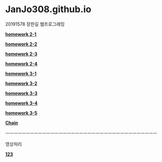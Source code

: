 # JanJo308.github.io

20191578 장한길 웹프로그래밍

[**homework 2-1**](https://JanJo308.github.io/homework2-1.html)

[**homework 2-2**](https://JanJo308.github.io/homework2-2.html)

[**homework 2-3**](https://JanJo308.github.io/homework2-3.html) 

[**homework 2-4**](https://JanJo308.github.io/homework2-4.html) 

[**homework 3-1**](https://JanJo308.github.io/homework3-1.jpg) 

[**homework 3-2**](https://JanJo308.github.io/homework3-2.jpg) 

[**homework 3-3**](https://JanJo308.github.io/homework3-3.jpg) 

[**homework 3-4**](https://JanJo308.github.io/homework3-4.jpg) 

[**homework 3-5**](https://JanJo308.github.io/homework3-5.jpg) 

[**Chain**](https://JanJo308.github.io/Chain.html) 

ㅡㅡㅡㅡㅡㅡㅡㅡㅡㅡㅡㅡㅡㅡㅡㅡㅡㅡㅡㅡㅡㅡㅡㅡㅡㅡㅡㅡㅡㅡㅡㅡㅡㅡㅡㅡㅡ

영상처리

[**123**](https://JanJo308.github.io/chap123.py) 
